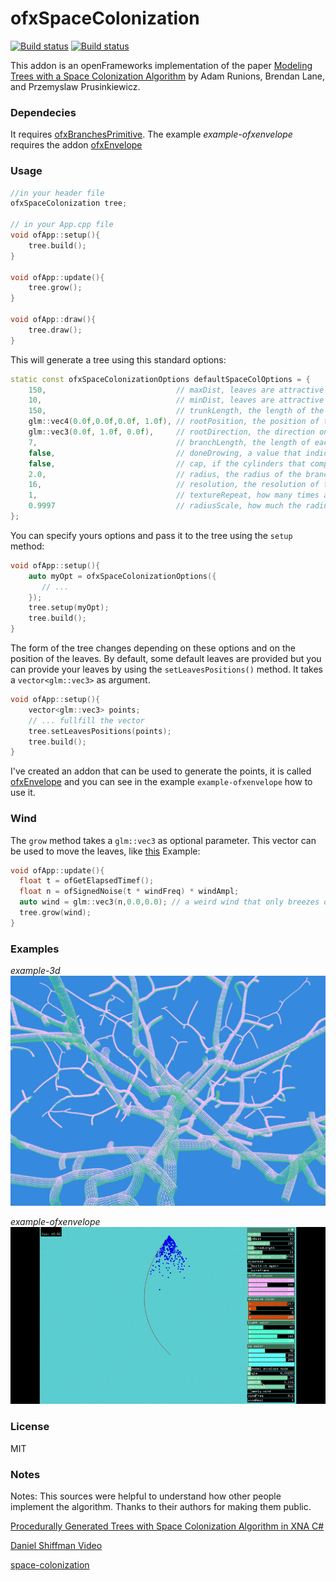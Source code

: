 # ofxSpaceColonization

[![Build status](https://ci.appveyor.com/api/projects/status/9in4i3qdxumv5o3p?svg=true)](https://ci.appveyor.com/project/edap/ofxspacecolonization)
[![Build status](https://travis-ci.org/edap/ofxSpaceColonization.svg?branch=master)](https://travis-ci.org/edap/ofxSpaceColonization)


This addon is an openFrameworks implementation of the paper [Modeling Trees with a Space Colonization Algorithm](http://algorithmicbotany.org/papers/colonization.egwnp2007.large.pdf) by Adam Runions, Brendan Lane, and Przemyslaw Prusinkiewicz.


### Dependecies
It requires [ofxBranchesPrimitive](https://github.com/edap/ofxBranchesPrimitive). The example *example-ofxenvelope* requires the addon [ofxEnvelope](https://github.com/edap/ofxEnvelope)

### Usage

```cpp
//in your header file
ofxSpaceColonization tree;

// in your App.cpp file
void ofApp::setup(){
    tree.build();
}

void ofApp::update(){
    tree.grow();
}

void ofApp::draw(){
    tree.draw();
}
```

This will generate a tree using this standard options:

```cpp
static const ofxSpaceColonizationOptions defaultSpaceColOptions = {
    150,                             // maxDist, leaves are attractive if closer than this distance
    10,                              // minDist, leaves are attractive if farther than this distance
    150,                             // trunkLength, the length of the trunk
    glm::vec4(0.0f,0.0f,0.0f, 1.0f), // rootPosition, the position of the root
    glm::vec3(0.0f, 1.0f, 0.0f),     // rootDirection, the direction on which the tree will starts to grow
    7,                               // branchLength, the length of each branch
    false,                           // doneDrowing, a value that indicates when the grow process is done
    false,                           // cap, if the cylinders that compose the branches have caps or not
    2.0,                             // radius, the radius of the branch
    16,                              // resolution, the resolution of the cylinders that compose the geometry
    1,                               // textureRepeat, how many times a texture has to be repeated on a branch
    0.9997                           // radiusScale, how much the radius will increase or decrease at each interaction
};
```

You can specify yours options and pass it to the tree using the `setup` method:

```cpp
void ofApp::setup(){
    auto myOpt = ofxSpaceColonizationOptions({
       // ...
    });
    tree.setup(myOpt);
    tree.build();
}
```

The form of the tree changes depending on these options and on the position of the leaves. By default, some default leaves are provided but you can provide your leaves by using the `setLeavesPositions()` method. It takes a `vector<glm::vec3>` as argument.

```cpp
void ofApp::setup(){
    vector<glm::vec3> points;
    // ... fullfill the vector
    tree.setLeavesPositions(points);
    tree.build();
}
```

I've created an addon that can be used to generate the points, it is called [ofxEnvelope](https://github.com/edap/ofxEnvelope) and you can see in the example `example-ofxenvelope` how to use it.


### Wind

The `grow` method takes a `glm::vec3` as optional parameter. This vector can be used to move the leaves, like [this](https://www.instagram.com/p/BV8B0FGDi1L/?taken-by=edapx)
Example:

```cpp
void ofApp::update(){
  float t = ofGetElapsedTimef();
  float n = ofSignedNoise(t * windFreq) * windAmpl;
  auto wind = glm::vec3(n,0.0,0.0); // a weird wind that only breezes on the x axis
  tree.grow(wind);
}
```


### Examples

*example-3d*
![example-3d](img/example-3d.png)

*example-ofxenvelope*
![example-ofxenvelope](img/example-ofxenvelope.gif)

### License
MIT

### Notes
Notes:
This sources were helpful to understand how other people implement the algorithm. Thanks to their authors for making them public.

[Procedurally Generated Trees with Space Colonization Algorithm in XNA C#](http://www.jgallant.com/procedurally-generating-trees-with-space-colonization-algorithm-in-xna/)

[Daniel Shiffman Video](https://www.youtube.com/watch?v=kKT0v3qhIQY)

[space-colonization](https://github.com/nicknikolov/space-colonization)
